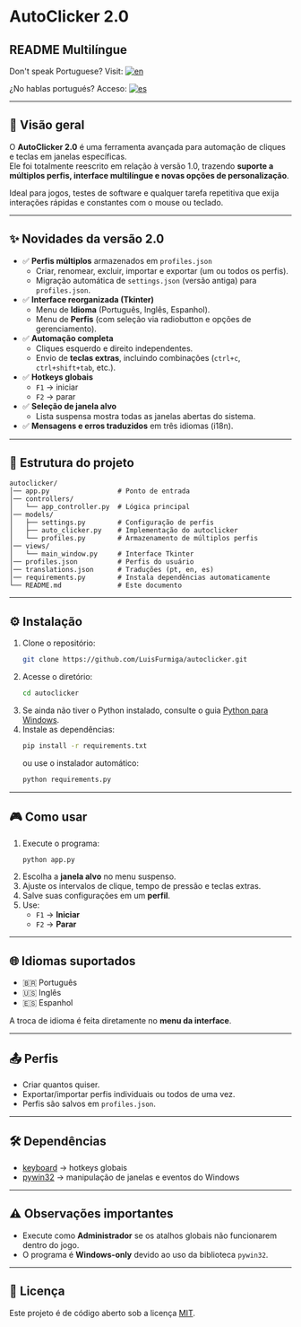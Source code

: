 # AutoClicker 2.0

## README Multilíngue
Don't speak Portuguese? Visit: [![en](https://img.shields.io/badge/lang-en-red.svg)](https://github.com/LuisFurmiga/Autoclicker/blob/main/languages/us/README.us.md)

¿No hablas portugués? Acceso: [![es](https://img.shields.io/badge/lang-es-yellow.svg)](https://github.com/LuisFurmiga/Autoclicker/blob/main/languages/es/README.es.md)

---

## 🚀 Visão geral
O **AutoClicker 2.0** é uma ferramenta avançada para automação de cliques e teclas em janelas específicas.  
Ele foi totalmente reescrito em relação à versão 1.0, trazendo **suporte a múltiplos perfis, interface multilíngue e novas opções de personalização**.

Ideal para jogos, testes de software e qualquer tarefa repetitiva que exija interações rápidas e constantes com o mouse ou teclado.

---

## ✨ Novidades da versão 2.0
- ✅ **Perfis múltiplos** armazenados em `profiles.json`
  - Criar, renomear, excluir, importar e exportar (um ou todos os perfis).
  - Migração automática de `settings.json` (versão antiga) para `profiles.json`.
- ✅ **Interface reorganizada (Tkinter)**
  - Menu de **Idioma** (Português, Inglês, Espanhol).
  - Menu de **Perfis** (com seleção via radiobutton e opções de gerenciamento).
- ✅ **Automação completa**
  - Cliques esquerdo e direito independentes.
  - Envio de **teclas extras**, incluindo combinações (`ctrl+c`, `ctrl+shift+tab`, etc.).
- ✅ **Hotkeys globais**
  - `F1` → iniciar
  - `F2` → parar
- ✅ **Seleção de janela alvo**
  - Lista suspensa mostra todas as janelas abertas do sistema.
- ✅ **Mensagens e erros traduzidos** em três idiomas (i18n).

---

## 📂 Estrutura do projeto
```
autoclicker/
│── app.py                 # Ponto de entrada
│── controllers/
│   └── app_controller.py  # Lógica principal
│── models/
│   ├── settings.py        # Configuração de perfis
│   ├── auto_clicker.py    # Implementação do autoclicker
│   └── profiles.py        # Armazenamento de múltiplos perfis
│── views/
│   └── main_window.py     # Interface Tkinter
│── profiles.json          # Perfis do usuário
│── translations.json      # Traduções (pt, en, es)
│── requirements.py        # Instala dependências automaticamente
└── README.md              # Este documento
```

---

## ⚙️ Instalação
1. Clone o repositório:
    ```sh
    git clone https://github.com/LuisFurmiga/autoclicker.git
    ```
2. Acesse o diretório:
    ```sh
    cd autoclicker
    ```
3. Se ainda não tiver o Python instalado, consulte o guia [Python para Windows](https://github.com/LuisFurmiga/Autoclicker/blob/main/languages/pt-br/python_windows.pt-br.md).
4. Instale as dependências:
    ```sh
    pip install -r requirements.txt
    ```
   ou use o instalador automático:
    ```sh
    python requirements.py
    ```

---

## 🎮 Como usar
1. Execute o programa:
    ```sh
    python app.py
    ```
2. Escolha a **janela alvo** no menu suspenso.
3. Ajuste os intervalos de clique, tempo de pressão e teclas extras.
4. Salve suas configurações em um **perfil**.
5. Use:
   - `F1` → **Iniciar**
   - `F2` → **Parar**

---

## 🌐 Idiomas suportados
- 🇧🇷 Português  
- 🇺🇸 Inglês  
- 🇪🇸 Espanhol  

A troca de idioma é feita diretamente no **menu da interface**.

---

## 📤 Perfis
- Criar quantos quiser.
- Exportar/importar perfis individuais ou todos de uma vez.
- Perfis são salvos em `profiles.json`.

---

## 🛠️ Dependências
- [keyboard](https://pypi.org/project/keyboard/) → hotkeys globais  
- [pywin32](https://pypi.org/project/pywin32/) → manipulação de janelas e eventos do Windows  

---

## ⚠️ Observações importantes
- Execute como **Administrador** se os atalhos globais não funcionarem dentro do jogo.  
- O programa é **Windows-only** devido ao uso da biblioteca `pywin32`.  

---

## 📜 Licença
Este projeto é de código aberto sob a licença [MIT](https://opensource.org/licenses/MIT).
